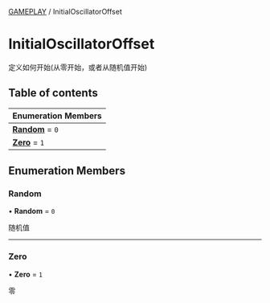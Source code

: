 [GAMEPLAY](../groups/Core.GAMEPLAY.md) / InitialOscillatorOffset

# InitialOscillatorOffset <Badge type="tip" text="Enumeration" /> <Score text="InitialOscillatorOffset" />

定义如何开始(从零开始，或者从随机值开始)

## Table of contents

| Enumeration Members |
| :-----|
| **[Random](mw.InitialOscillatorOffset.md#random)** = ``0`` <br> |
| **[Zero](mw.InitialOscillatorOffset.md#zero)** = ``1`` <br> |

## Enumeration Members

### Random <Score text="Random" /> 

• **Random** = ``0``

随机值

___

### Zero <Score text="Zero" /> 

• **Zero** = ``1``

零
